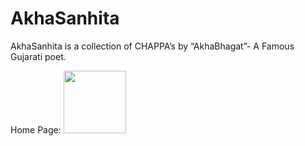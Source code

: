 # AkhaSanhita
AkhaSanhita is a collection of CHAPPA’s by “AkhaBhagat”- A Famous 
Gujarati poet.

Home Page:
<img src="https://user-images.githubusercontent.com/54990175/64533311-cfd14480-d330-11e9-8636-dd0f73fc2d17.png" width="100" height="100">


